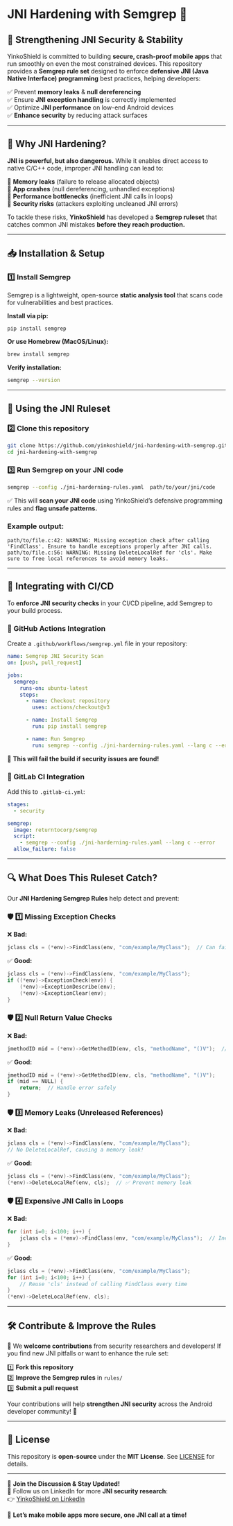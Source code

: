 # JNI Hardening with Semgrep 🚀  

## 🔐 Strengthening JNI Security & Stability  

YinkoShield is committed to building **secure, crash-proof mobile apps** that run smoothly on even the most constrained devices. This repository provides a **Semgrep rule set** designed to enforce **defensive JNI (Java Native Interface) programming** best practices, helping developers:  

✅ Prevent **memory leaks** & **null dereferencing**  
✅ Ensure **JNI exception handling** is correctly implemented  
✅ Optimize **JNI performance** on low-end Android devices  
✅ **Enhance security** by reducing attack surfaces  

---

## 📌 Why JNI Hardening?  

**JNI is powerful, but also dangerous.** While it enables direct access to native C/C++ code, improper JNI handling can lead to:  

🚨 **Memory leaks** (failure to release allocated objects)  
🚨 **App crashes** (null dereferencing, unhandled exceptions)  
🚨 **Performance bottlenecks** (inefficient JNI calls in loops)  
🚨 **Security risks** (attackers exploiting uncleaned JNI errors)  

To tackle these risks, **YinkoShield** has developed a **Semgrep ruleset** that catches common JNI mistakes **before they reach production.**  

---

## 📥 Installation & Setup  

### 1️⃣ Install Semgrep  

Semgrep is a lightweight, open-source **static analysis tool** that scans code for vulnerabilities and best practices.  

**Install via pip:**  
```sh
pip install semgrep
```

**Or use Homebrew (MacOS/Linux):**  
```sh
brew install semgrep
```

**Verify installation:**  
```sh
semgrep --version
```

---

## 🚀 Using the JNI Ruleset  

### 2️⃣ Clone this repository  
```sh
git clone https://github.com/yinkoshield/jni-hardening-with-semgrep.git
cd jni-hardening-with-semgrep
```

### 3️⃣ Run Semgrep on your JNI code  
```sh
semgrep --config ./jni-harderning-rules.yaml  path/to/your/jni/code
```

✅ This will **scan your JNI code** using YinkoShield’s defensive programming rules and **flag unsafe patterns.**  

### Example output:  
```
path/to/file.c:42: WARNING: Missing exception check after calling 'FindClass'. Ensure to handle exceptions properly after JNI calls.
path/to/file.c:56: WARNING: Missing DeleteLocalRef for 'cls'. Make sure to free local references to avoid memory leaks.
```

---

## 🔧 Integrating with CI/CD  

To **enforce JNI security checks** in your CI/CD pipeline, add Semgrep to your build process.

### 📌 GitHub Actions Integration  
Create a `.github/workflows/semgrep.yml` file in your repository:  

```yaml
name: Semgrep JNI Security Scan
on: [push, pull_request]

jobs:
  semgrep:
    runs-on: ubuntu-latest
    steps:
      - name: Checkout repository
        uses: actions/checkout@v3

      - name: Install Semgrep
        run: pip install semgrep

      - name: Run Semgrep
        run: semgrep --config ./jni-harderning-rules.yaml --lang c --error
```

🚀 **This will fail the build if security issues are found!**  

### 📌 GitLab CI Integration  
Add this to `.gitlab-ci.yml`:  

```yaml
stages:
  - security

semgrep:
  image: returntocorp/semgrep
  script:
    - semgrep --config ./jni-harderning-rules.yaml --lang c --error
  allow_failure: false
```

---

## 🔍 What Does This Ruleset Catch?  

Our **JNI Hardening Semgrep Rules** help detect and prevent:  

### 🛡 1️⃣ **Missing Exception Checks**  
❌ **Bad:**  
```c
jclass cls = (*env)->FindClass(env, "com/example/MyClass");  // Can fail without exception handling!
```
✅ **Good:**  
```c
jclass cls = (*env)->FindClass(env, "com/example/MyClass");
if ((*env)->ExceptionCheck(env)) {
    (*env)->ExceptionDescribe(env);
    (*env)->ExceptionClear(env);
}
```

### 🛡 2️⃣ **Null Return Value Checks**  
❌ **Bad:**  
```c
jmethodID mid = (*env)->GetMethodID(env, cls, "methodName", "()V");  // No NULL check!
```
✅ **Good:**  
```c
jmethodID mid = (*env)->GetMethodID(env, cls, "methodName", "()V");
if (mid == NULL) {
    return;  // Handle error safely
}
```

### 🛡 3️⃣ **Memory Leaks (Unreleased References)**  
❌ **Bad:**  
```c
jclass cls = (*env)->FindClass(env, "com/example/MyClass");
// No DeleteLocalRef, causing a memory leak!
```
✅ **Good:**  
```c
jclass cls = (*env)->FindClass(env, "com/example/MyClass");
(*env)->DeleteLocalRef(env, cls);  // ✅ Prevent memory leak
```

### 🛡 4️⃣ **Expensive JNI Calls in Loops**  
❌ **Bad:**  
```c
for (int i=0; i<100; i++) {
    jclass cls = (*env)->FindClass(env, "com/example/MyClass");  // Inefficient!
}
```
✅ **Good:**  
```c
jclass cls = (*env)->FindClass(env, "com/example/MyClass");
for (int i=0; i<100; i++) {
    // Reuse 'cls' instead of calling FindClass every time
}
(*env)->DeleteLocalRef(env, cls);
```

---

## 🛠 Contribute & Improve the Rules  

📢 We **welcome contributions** from security researchers and developers! If you find new JNI pitfalls or want to enhance the rule set:  

1️⃣ **Fork this repository**  
2️⃣ **Improve the Semgrep rules** in `rules/`  
3️⃣ **Submit a pull request**  

Your contributions will help **strengthen JNI security** across the Android developer community! 💪  

---

## 📄 License  

This repository is **open-source** under the **MIT License**. See [LICENSE](LICENSE) for details.  

---

📢 **Join the Discussion & Stay Updated!**  
🔗 Follow us on LinkedIn for more **JNI security research**:  
👉 [YinkoShield on LinkedIn](https://www.linkedin.com/showcase/yinkoshield/)  

🚀 **Let’s make mobile apps more secure, one JNI call at a time!**  
